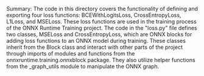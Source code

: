Summary:
The code in this directory covers the functionality of defining and exporting four loss functions: BCEWithLogitsLoss, CrossEntropyLoss, L1Loss, and MSELoss. These loss functions are used in the training process of the ONNX Runtime Training project. The code in the "loss.py" file defines two classes, MSELoss and CrossEntropyLoss, which are ONNX blocks for adding loss functions to an ONNX model during training. These classes inherit from the Block class and interact with other parts of the project through imports of modules and functions from the onnxruntime.training.onnxblock package. They also utilize helper functions from the _graph_utils module to manipulate the ONNX graph.
